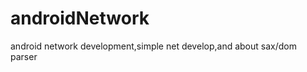 androidNetwork
==============

android network development,simple net develop,and about sax/dom parser